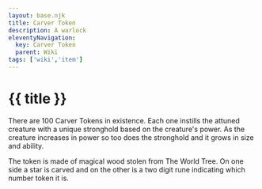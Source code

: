 ```yaml
---
layout: base.njk
title: Carver Token
description: A warlock
eleventyNavigation:
  key: Carver Token
  parent: Wiki
tags: ['wiki','item']    
---
```


# {{ title }}

There are 100 Carver Tokens in existence. Each one instills the attuned creature with a unique stronghold based on the creature's power. As the creature increases in power so too does the stronghold and it grows in size and ability.

The token is made of magical wood stolen from The World Tree. On one side a star is carved and on the other is a two digit rune indicating which number token it is.